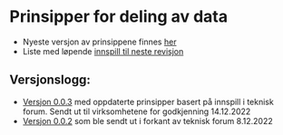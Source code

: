 # Prinsipper for deling av data

* Nyeste versjon av prinsippene finnes [her](https://github.com/entur/datarepresentasjon/blob/latest/prinsipper_for_deling_av_data/overordnede_prinsipper.md)
* Liste med løpende [innspill til neste revisjon](https://github.com/entur/datarepresentasjon/blob/latest/prinsipper_for_deling_av_data/til_neste_revisjon.md) 

## Versjonslogg:
* [Versjon 0.0.3](https://github.com/entur/datarepresentasjon/blob/0.0.3/prinsipper_for_deling_av_data/overordnede_prinsipper.md) med oppdaterte prinsipper basert på innspill i teknisk forum. Sendt ut til virksomhetene for godkjenning 14.12.2022
* [Versjon 0.0.2](https://github.com/entur/datarepresentasjon/blob/0.0.2/prinsipper_for_deling_av_data/overordnede_prinsipper.md) som ble sendt ut i forkant av teknisk forum 8.12.2022
